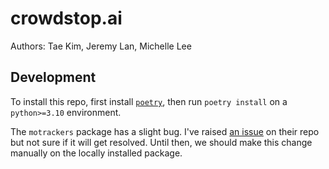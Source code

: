 # crowdstop.ai

Authors: Tae Kim, Jeremy Lan, Michelle Lee

## Development

To install this repo, first install [`poetry`](https://python-poetry.org/docs/), then run `poetry install` on a `python>=3.10` environment.

The `motrackers` package has a slight bug. I've raised [an issue](https://github.com/adipandas/multi-object-tracker/issues/51) on their repo but not sure if it will get resolved. Until then, we should make this change manually on the locally installed package.